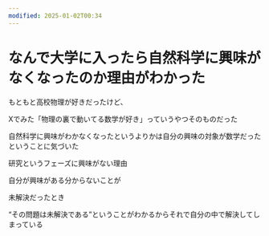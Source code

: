 ```yaml
---
modified: 2025-01-02T00:34
---
```

# なんで大学に入ったら自然科学に興味がなくなったのか理由がわかった

もともと高校物理が好きだったけど、

Xでみた「物理の裏で動いてる数学が好き」っていうやつそのものだった

自然科学に興味がわかなくなったというよりかは自分の興味の対象が数学だったということに気づいた

研究というフェーズに興味がない理由

自分が興味がある分からないことが

未解決だったとき

“その問題は未解決である”ということがわかるからそれで自分の中で解決してしまっている